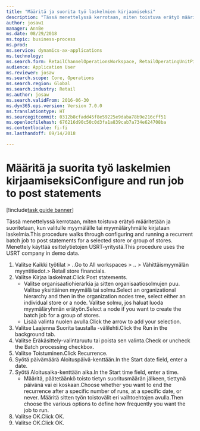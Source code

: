 ```yaml
--- 
title: "Määritä ja suorita työ laskelmien kirjaamiseksi"
description: "Tässä menettelyssä kerrotaan, miten toistuva erätyö määritetään ja suoritetaan, kun valitulle myymälälle tai myymäläryhmälle kirjataan laskelmia."
author: josaw1
manager: AnnBe
ms.date: 08/29/2018
ms.topic: business-process
ms.prod: 
ms.service: dynamics-ax-applications
ms.technology: 
ms.search.form: RetailChannelOperationsWorkspace, RetailOperatingUnitPicker, SysRecurrence
audience: Application User
ms.reviewer: josaw
ms.search.scope: Core, Operations
ms.search.region: Global
ms.search.industry: Retail
ms.author: josaw
ms.search.validFrom: 2016-06-30
ms.dyn365.ops.version: Version 7.0.0
ms.translationtype: HT
ms.sourcegitcommit: 0312b8cfadd45f8e59225e9daba78b9e216cff51
ms.openlocfilehash: 676216d90c50c0d3fa1a839cab7a734e624708ba
ms.contentlocale: fi-fi
ms.lasthandoff: 09/14/2018

---
```

# <a name="configure-and-run-job-to-post-statements"></a><span data-ttu-id="e6b98-103">Määritä ja suorita työ laskelmien kirjaamiseksi</span><span class="sxs-lookup"><span data-stu-id="e6b98-103">Configure and run job to post statements</span></span>

[!include[task guide banner](../includes/task-guide-banner.md)]

<span data-ttu-id="e6b98-104">Tässä menettelyssä kerrotaan, miten toistuva erätyö määritetään ja suoritetaan, kun valitulle myymälälle tai myymäläryhmälle kirjataan laskelmia.</span><span class="sxs-lookup"><span data-stu-id="e6b98-104">This procedure walks through configuring and running a recurrent batch job to post statements for a selected store or group of stores.</span></span> <span data-ttu-id="e6b98-105">Menettely käyttää esittelytietojen USRT-yritystä.</span><span class="sxs-lookup"><span data-stu-id="e6b98-105">This procedure uses the USRT company in demo data.</span></span>

1. <span data-ttu-id="e6b98-106">Valitse Kaikki työtilat > ..</span><span class="sxs-lookup"><span data-stu-id="e6b98-106">Go to All workspaces > ..</span></span> <span data-ttu-id="e6b98-107">> Vähittäismyymälän myyntitiedot.</span><span class="sxs-lookup"><span data-stu-id="e6b98-107">> Retail store financials.</span></span>
2. <span data-ttu-id="e6b98-108">Valitse Kirjaa laskelmat.</span><span class="sxs-lookup"><span data-stu-id="e6b98-108">Click Post statements.</span></span>
    * <span data-ttu-id="e6b98-109">Valitse organisaatiohierarkia ja sitten organisaatiosolmujen puu. Valitse yksittäinen myymälä tai solmu.</span><span class="sxs-lookup"><span data-stu-id="e6b98-109">Select an organizational hierarchy and then in the organization nodes tree, select either an individual store or a node.</span></span> <span data-ttu-id="e6b98-110">Valitse solmu, jos haluat luoda myymäläryhmän erätyön.</span><span class="sxs-lookup"><span data-stu-id="e6b98-110">Select a node if you want to create the batch job for a group of stores.</span></span>  
    * <span data-ttu-id="e6b98-111">Lisää valinta nuolen avulla.</span><span class="sxs-lookup"><span data-stu-id="e6b98-111">Click the arrow to add your selection.</span></span>  
3. <span data-ttu-id="e6b98-112">Valitse Laajenna Suorita taustalla -välilehti.</span><span class="sxs-lookup"><span data-stu-id="e6b98-112">Click the Run in the background tab.</span></span>
4. <span data-ttu-id="e6b98-113">Valitse Eräkäsittely-valintaruutu tai poista sen valinta.</span><span class="sxs-lookup"><span data-stu-id="e6b98-113">Check or uncheck the Batch processing checkbox.</span></span>
5. <span data-ttu-id="e6b98-114">Valitse Toistuminen.</span><span class="sxs-lookup"><span data-stu-id="e6b98-114">Click Recurrence.</span></span>
6. <span data-ttu-id="e6b98-115">Syötä päivämäärä Aloituspäivä-kenttään.</span><span class="sxs-lookup"><span data-stu-id="e6b98-115">In the Start date field, enter a date.</span></span>
7. <span data-ttu-id="e6b98-116">Syötä Aloitusaika-kenttään aika.</span><span class="sxs-lookup"><span data-stu-id="e6b98-116">In the Start time field, enter a time.</span></span>
    * <span data-ttu-id="e6b98-117">Määritä, päätetäänkö toisto tietyn suoritusmäärän jälkeen, tiettynä päivänä vai ei koskaan.</span><span class="sxs-lookup"><span data-stu-id="e6b98-117">Choose whether you want to end the recurrence after a specific number of runs, at a specific date, or never.</span></span> <span data-ttu-id="e6b98-118">Määritä sitten työn toistovälit eri vaihtoehtojen avulla.</span><span class="sxs-lookup"><span data-stu-id="e6b98-118">Then choose the various options to define how frequently you want the job to run.</span></span>  
8. <span data-ttu-id="e6b98-119">Valitse OK.</span><span class="sxs-lookup"><span data-stu-id="e6b98-119">Click OK.</span></span>
9. <span data-ttu-id="e6b98-120">Valitse OK.</span><span class="sxs-lookup"><span data-stu-id="e6b98-120">Click OK.</span></span>


